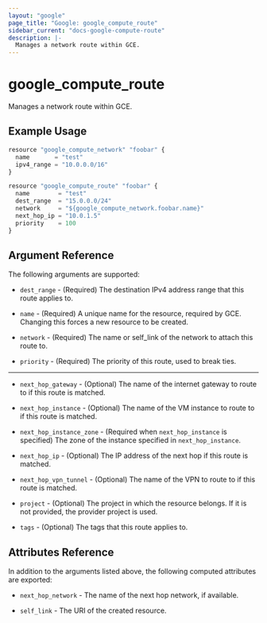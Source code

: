 ```yaml
---
layout: "google"
page_title: "Google: google_compute_route"
sidebar_current: "docs-google-compute-route"
description: |-
  Manages a network route within GCE.
---
```


# google\_compute\_route

Manages a network route within GCE.

## Example Usage

```js
resource "google_compute_network" "foobar" {
  name       = "test"
  ipv4_range = "10.0.0.0/16"
}

resource "google_compute_route" "foobar" {
  name        = "test"
  dest_range  = "15.0.0.0/24"
  network     = "${google_compute_network.foobar.name}"
  next_hop_ip = "10.0.1.5"
  priority    = 100
}
```

## Argument Reference

The following arguments are supported:

* `dest_range` - (Required) The destination IPv4 address range that this
    route applies to.

* `name` - (Required) A unique name for the resource, required by GCE.
    Changing this forces a new resource to be created.

* `network` - (Required) The name or self_link of the network to attach this route to.

* `priority` - (Required) The priority of this route, used to break ties.

- - -

* `next_hop_gateway` - (Optional) The name of the internet gateway to route
    to if this route is matched.

* `next_hop_instance` - (Optional) The name of the VM instance to route to
    if this route is matched.

* `next_hop_instance_zone` - (Required when `next_hop_instance` is specified)
    The zone of the instance specified in `next_hop_instance`.

* `next_hop_ip` - (Optional) The IP address of the next hop if this route
    is matched.

* `next_hop_vpn_tunnel` - (Optional) The name of the VPN to route to if this
    route is matched.

* `project` - (Optional) The project in which the resource belongs. If it
    is not provided, the provider project is used.

* `tags` - (Optional) The tags that this route applies to.

## Attributes Reference

In addition to the arguments listed above, the following computed attributes are
exported:

* `next_hop_network` - The name of the next hop network, if available.

* `self_link` - The URI of the created resource.
